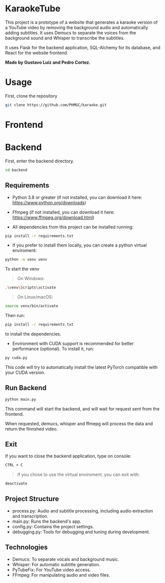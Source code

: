 # KaraokeTube
This project is a prototype of a website that generates a karaoke version of a YouTube video by removing the background audio and automatically adding subtitles. It uses Demucs to separate the voices from the background sound and Whisper to transcribe the subtitles.

It uses Flask for the backend application, SQL-Alchemy for its database, and React for the website frontend.

**Made by Gustavo Luiz and Pedro Cortez.**

# Usage
First, clone the repository
```bash
git clone https://github.com/PHMGC/karaoke.git
```
# Frontend

# Backend

First, enter the backend directory.
```bash
cd backend
```

## Requirements

* Python 3.8 or greater (if not installed, you can download it here: https://www.python.org/downloads)

* Ffmpeg (if not installed, you can download it here: https://www.ffmpeg.org/download.html)


* All dependencies from this project can be installed running:
```bash
pip install -r requirements.txt
```
* If you prefer to install them locally, you can create a python virtual enviroment:
```bash
python -m venv venv
```
To start the venv

> On Windows:
```bash
.\venv\Scripts\activate
```
> On Linux/macOS:
```bash
source venv/bin/activate
```

Then run:
```bash
pip install -r requirements.txt
```
to install the dependencies.

* Environment with CUDA support is recommended for better performance (optional).
To install it, run:
```bash
py cuda.py
```
This code will try to automatically install the latest PyTorch compatible with your CUDA version.

## Run Backend
```bash
python main.py
```
This command will start the backend, and will wait for request sent from the frontend.

When requested, demucs, whisper and ffmepg will process the data and return the finnshed video.

## Exit
If you want to close the backend application, type on console:
```bash
CTRL + C
```
>If you chose to use the virtual enviroment, you can exit with:
```bash
deactivate
```

## Project Structure
* process.py: Audio and subtitle processing, including audio extraction and transcription.
* main.py: Runs the backend's app.
* config.py: Contains the project settings.
* debugging.py: Tools for debugging and tuning during development.
## Technologies
* Demucs: To separate vocals and background music.
* Whisper: For automatic subtitle generation.
* PyTubeFix: For YouTube video access.
* FFmpeg: For manipulating audio and video files.
